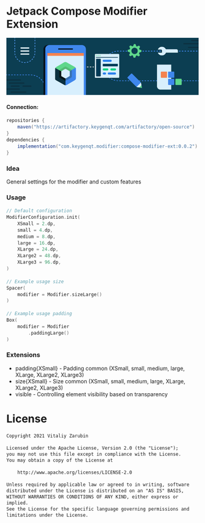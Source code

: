 Jetpack Compose Modifier Extension
===================

![picture](data/just-image.png)

#### Connection:

```gradle
repositories {
    maven("https://artifactory.keygenqt.com/artifactory/open-source")
}
dependencies {
    implementation("com.keygenqt.modifier:compose-modifier-ext:0.0.2")
}
```

### Idea

General settings for the modifier and custom features

### Usage

```kotlin
// Default configuration
ModifierConfiguration.init(
    XSmall = 2.dp,
    small = 4.dp,
    medium = 8.dp,
    large = 16.dp,
    XLarge = 24.dp,
    XLarge2 = 48.dp,
    XLarge3 = 96.dp,
)

// Example usage size
Spacer(
    modifier = Modifier.sizeLarge()
)

// Example usage padding
Box(
    modifier = Modifier
        .paddingLarge()
)
```

### Extensions

* padding{XSmall} - Padding common (XSmall, small, medium, large, XLarge, XLarge2, XLarge3)
* size{XSmall} - Size common (XSmall, small, medium, large, XLarge, XLarge2, XLarge3)
* visible - Controlling element visibility based on transparency

# License

```
Copyright 2021 Vitaliy Zarubin

Licensed under the Apache License, Version 2.0 (the "License");
you may not use this file except in compliance with the License.
You may obtain a copy of the License at

    http://www.apache.org/licenses/LICENSE-2.0

Unless required by applicable law or agreed to in writing, software
distributed under the License is distributed on an "AS IS" BASIS,
WITHOUT WARRANTIES OR CONDITIONS OF ANY KIND, either express or implied.
See the License for the specific language governing permissions and
limitations under the License.
```